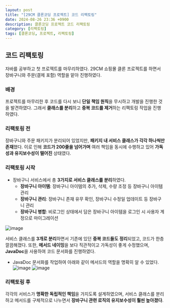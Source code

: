 ```yaml
---
layout: post
title: "[29CM 클론코딩 프로젝트] 코드 리팩토링"
date: 2024-08-26 23:36 +0900
description: 클론코딩 프로젝트 코드 리팩토링
category: [리팩토링]
tags: [클론코딩, 프로젝트, 리팩토링]
---
```


## 코드 리팩토링

자바를 공부하고 첫 프로젝트를 마무리하였다. 29CM 쇼핑몰 클론 프로젝트를 하면서 장바구니와 주문(결제 포함) 역할을 맡아 진행하였다.

### 배경

프로젝트를 마무리한 후 코드를 다시 보니 **단일 책임 원칙**을 무시하고 개발을 진행한 것을 발견하였다. 그래서 **클래스를 분리**하고 **중복 코드를 제거**하는 리팩토링 작업을 진행하였다.

### 리팩토링 전

장바구니와 주문 패키지가 분리되어 있었지만, **패키지 내 서비스 클래스가 각각 하나씩만 존재**했다. 이로 인해 **코드가 200줄을 넘어가며** 여러 책임을 동시에 수행하고 있어 **가독성과 유지보수성이 떨어진** 상태였다.

### 리팩토링 시작

- 장바구니 서비스에서 총 **3가지로 서비스 클래스를 분리**하였다.
  - **장바구니 아이템**: 장바구니 아이템의 추가, 삭제, 수량 조정 등 장바구니 아이템 관리
  - **장바구니 관리**: 장바구니 존재 유무 확인, 장바구니 수정일 업데이트 등 장바구니 관리
  - **장바구니 병합**: 비로그인 상태에서 담은 장바구니 아이템을 로그인 시 사용자 계정으로 마이그레이션

![image](https://github.com/user-attachments/assets/20f125bc-c7bc-4f12-9164-07c7f77233eb)

서비스 클래스를 **3개로 분리**하면서 기존에 있던 **중복 코드들도 정리**되었고, 코드가 한층 깔끔해졌다. 또한, **메서드 네이밍**을 보다 직관적이고 가독성이 좋게 수정했으며, **JavaDoc**을 사용하여 코드 문서화를 진행하였다.

- JavaDoc 문서화를 작업하여 아래와 같이 메서드의 역할을 명확히 알 수 있었다.
  ![image](https://github.com/user-attachments/assets/f589f7b3-4146-401c-a546-fd1447c7252d)
  ![image](https://github.com/user-attachments/assets/2346cdc9-fa9f-4b9c-a81e-5f4acdbeab52)

### 리팩토링 후

각각의 서비스가 **명확한 독립적인 책임**을 가지도록 설계하였으며, 서비스 클래스를 분리하고 메서드를 구체적으로 나누면서 **장바구니 관련 로직의 유지보수성이 훨씬 높아졌다**.
